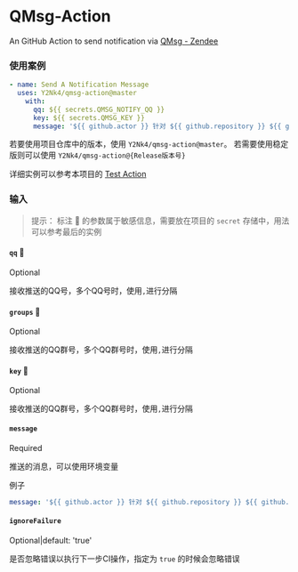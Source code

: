 # QMsg-Action
An GitHub Action to send notification via [QMsg - Zendee](https://qmsg.zendee.cn/)

### 使用案例
```yaml
- name: Send A Notification Message
  uses: Y2Nk4/qmsg-action@master
    with:
      qq: ${{ secrets.QMSG_NOTIFY_QQ }}
      key: ${{ secrets.QMSG_KEY }}
      message: '${{ github.actor }} 针对 ${{ github.repository }} ${{ github.ref }} 的提交 ${{ github.sha }} (${{ github.event.head_commit.message }}) 的 ${{ github.workflow }} 任务部署完成'
```

若要使用项目仓库中的版本，使用 `Y2Nk4/qmsg-action@master`。
若需要使用稳定版则可以使用 `Y2Nk4/qmsg-action@{Release版本号}`

详细实例可以参考本项目的 [Test Action](.github/workflows/test.yml)

### 输入
> 提示： 标注 🔐 的参数属于敏感信息，需要放在项目的 `secret` 存储中，用法可以参考最后的实例

#### `qq` 🔐
Optional

接收推送的QQ号，多个QQ号时，使用`,`进行分隔

#### `groups` 🔐
Optional

接收推送的QQ群号，多个QQ群号时，使用`,`进行分隔

#### `key` 🔐
Optional

接收推送的QQ群号，多个QQ群号时，使用`,`进行分隔

#### `message`
Required

推送的消息，可以使用环境变量

例子
```yaml
message: '${{ github.actor }} 针对 ${{ github.repository }} ${{ github.ref }} 的提交 ${{ github.sha }} (${{ github.event.head_commit.message }}) 的 ${{ github.workflow }} 任务部署完成'
```

#### `ignoreFailure`
Optional|default: 'true'

是否忽略错误以执行下一步CI操作，指定为 `true` 的时候会忽略错误



